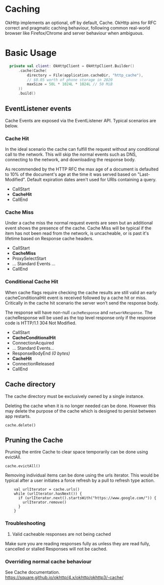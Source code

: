 Caching
=======

OkHttp implements an optional, off by default, Cache. OkHttp aims for RFC correct and
pragmatic caching behaviour, following common real-world browser like Firefox/Chrome and 
server behaviour when ambiguous.

# Basic Usage

```Kotlin tab=
  private val client: OkHttpClient = OkHttpClient.Builder()
      .cache(Cache(
          directory = File(application.cacheDir, "http_cache"),
          // $0.05 worth of phone storage in 2020
          maxSize = 50L * 1024L * 1024L // 50 MiB
      ))
      .build()
```

## EventListener events 

Cache Events are exposed via the EventListener API.  Typical scenarios are below.

### Cache Hit

In the ideal scenario the cache can fulfill the request without any conditional call to the network.
This will skip the normal events such as DNS, connecting to the network, and downloading the response body.

As recommended by the HTTP RFC the max age of a document is defaulted to 10% of the 
document's age at the time it was served based on "Last-Modified". Default expiration dates aren't used for URIs 
containing a query.

 - CallStart
 - **CacheHit**
 - CallEnd
 
### Cache Miss

Under a cache miss the normal request events are seen but an additional event shows the presence of the cache.
Cache Miss will be typical if the item has not been read from the network, is uncacheable, or is past it's 
lifetime based on Response cache headers.

 - CallStart 
 - **CacheMiss**
 - ProxySelectStart
 - ... Standard Events ...
 - CallEnd
        
### Conditional Cache Hit
 
When cache flags require checking the cache results are still valid an early cacheConditionalHit event is
received followed by a cache hit or miss.  Critically in the cache hit scenario the server won’t send the response body.

The response will have non-null `cacheResponse` and `networkResponse`. The cacheResponse will be used as the top level
response only if the response code is HTTP/1.1 304 Not Modified.
 
 - CallStart
 - **CacheConditionalHit**
 - ConnectionAcquired
 - ... Standard Events...
 - ResponseBodyEnd _(0 bytes)_
 - **CacheHit**
 - ConnectionReleased
 - CallEnd
 
## Cache directory

The cache directory must be exclusively owned by a single instance.

Deleting the cache when it is no longer needed can be done.  However this may delete the purpose of the cache
which is designed to persist between app restarts.

```
cache.delete()
```
 
## Pruning the Cache

Pruning the entire Cache to clear space temporarily can be done using evictAll.

```
cache.evictAll()
```

Removing individual items can be done using the urls iterator.
This would be typical after a user initiates a force refresh by a pull to refresh type action.

```
    val urlIterator = cache.urls()
    while (urlIterator.hasNext()) {
      if (urlIterator.next().startsWith("https://www.google.com/")) {
        urlIterator.remove()
      }
    }
```

### Troubleshooting

1. Valid cacheable responses are not being cached

Make sure you are reading responses fully as unless they are read fully, cancelled or stalled Responses will not be cached.

### Overriding normal cache behaviour

See Cache documentation. https://square.github.io/okhttp/4.x/okhttp/okhttp3/-cache/
